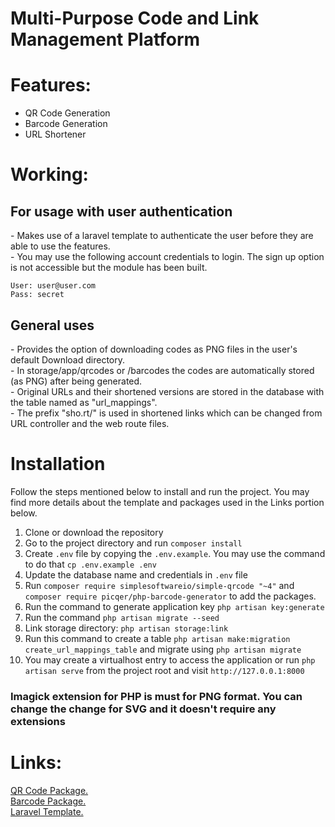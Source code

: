 # Multi-Purpose Code and Link Management Platform

# Features:
* QR Code Generation<br>
* Barcode Generation<br>
* URL Shortener

# Working:
<h2>For usage with user authentication</h2>
- Makes use of a laravel template to authenticate the user before they are able to use the features.<br>
- You may use the following account credentials to login. The sign up option is not accessible but the module has been built.<br>

```
User: user@user.com
Pass: secret
```

<h2>General uses</h2>
- Provides the option of downloading codes as PNG files in the user's default Download directory.<br>
- In storage/app/qrcodes or /barcodes the codes are automatically stored (as PNG) after being generated.<br>
- Original URLs and their shortened versions are stored in the database with the table named as "url_mappings". <br>
- The prefix "sho.rt/" is used in shortened links which can be changed from URL controller and the web route files.

# Installation

Follow the steps mentioned below to install and run the project. You may find more details about the template and packages used in the Links portion below.

1. Clone or download the repository
2. Go to the project directory and run `composer install`
3. Create `.env` file by copying the `.env.example`. You may use the command to do that `cp .env.example .env`
4. Update the database name and credentials in `.env` file
5. Run `composer require simplesoftwareio/simple-qrcode "~4"` and `composer require picqer/php-barcode-generator` to add the packages. 
6. Run the command to generate application key `php artisan key:generate`
7. Run the command `php artisan migrate --seed`
8. Link storage directory: `php artisan storage:link`
9. Run this command to create a table `php artisan make:migration create_url_mappings_table` and migrate using `php artisan migrate`
10. You may create a virtualhost entry to access the application or run `php artisan serve` from the project root and visit `http://127.0.0.1:8000`

<h3>Imagick extension for PHP is must for PNG format. You can change the change for SVG and it doesn't require any extensions</h3>
    
# Links:
[QR Code Package.](http://www.simplesoftware.io/#/docs/simple-qrcode) <br>
[Barcode Package.](https://github.com/picqer/php-barcode-generator) <br>
[Laravel Template.](http://www.github.com/nasirkhan/laravel-starter)

